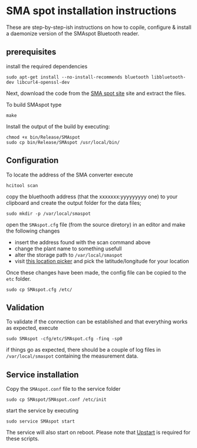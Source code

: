 SMA spot installation instructions
=================

These are step-by-step-ish instructions on how to copile, configure & install a daemonize version of the SMAspot Bluetooth reader. 

prerequisites
---

install the required dependencies

	sudo apt-get install --no-install-recommends bluetooth libbluetooth-dev libcurl4-openssl-dev

Next, download the code from the [SMA spot site](https://code.google.com/p/sma-spot/downloads/list) site and extract the files.

To build SMAspot type

	make

Install the output of the build by executing:

	chmod +x bin/Release/SMAspot
	sudo cp bin/Release/SMAspot /usr/local/bin/

Configuration
-----

To locate the address of the SMA converter execute

	hcitool scan

copy the bluethooth address (that the xxxxxxx:yyyyyyyyy one) to your clipboard and create the output folder for the data files;

	sudo mkdir -p /var/local/smaspot

open the `SMAspot.cfg` file (from the source diretory) in an editor and make the following changes 

* insert the address found with the scan command above
* change the plant name to something usefull
* alter the storage path to `/var/local/smaspot`
* visit [this location picker](http://itouchmap.com/latlong.html) and pick the latitude/longitude for your location

Once these changes have been made, the config file can be copied to the `etc` folder.

	sudo cp SMAspot.cfg /etc/

Validation 
----------

To validate if the connection can be established and that everything works as expected, execute

	sudo SMAspot -cfg/etc/SMAspot.cfg -finq -sp0

if things go as expected, there should be a couple of log files in `/var/local/smaspot` containing the measurement data.

Service installation
--------------------

Copy the `SMAspot.conf` file to the service folder

	sudo cp SMAspot/SMAspot.conf /etc/init

start the service by executing

	sudo service SMAspot start

The service will also start on reboot. Please note that [Upstart](http://upstart.ubuntu.com/) is required for these scripts.

